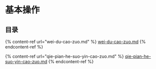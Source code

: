 # 基本操作

## 目录

{% content-ref url="wei-du-cao-zuo.md" %}
[wei-du-cao-zuo.md](wei-du-cao-zuo.md)
{% endcontent-ref %}

{% content-ref url="qie-pian-he-suo-yin-cao-zuo.md" %}
[qie-pian-he-suo-yin-cao-zuo.md](qie-pian-he-suo-yin-cao-zuo.md)
{% endcontent-ref %}
